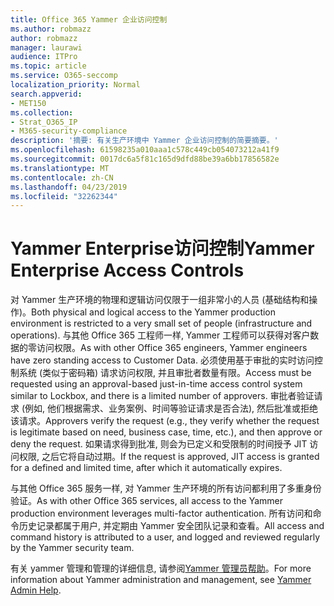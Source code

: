 ```yaml
---
title: Office 365 Yammer 企业访问控制
ms.author: robmazz
author: robmazz
manager: laurawi
audience: ITPro
ms.topic: article
ms.service: O365-seccomp
localization_priority: Normal
search.appverid:
- MET150
ms.collection:
- Strat_O365_IP
- M365-security-compliance
description: '摘要: 有关生产环境中 Yammer 企业访问控制的简要摘要。'
ms.openlocfilehash: 61598235a010aaa1c578c449cb054073212a41f9
ms.sourcegitcommit: 0017dc6a5f81c165d9dfd88be39a6bb17856582e
ms.translationtype: MT
ms.contentlocale: zh-CN
ms.lasthandoff: 04/23/2019
ms.locfileid: "32262344"
---
```

# <a name="yammer-enterprise-access-controls"></a><span data-ttu-id="c4a2e-103">Yammer Enterprise访问控制</span><span class="sxs-lookup"><span data-stu-id="c4a2e-103">Yammer Enterprise Access Controls</span></span> 

<span data-ttu-id="c4a2e-104">对 Yammer 生产环境的物理和逻辑访问仅限于一组非常小的人员 (基础结构和操作)。</span><span class="sxs-lookup"><span data-stu-id="c4a2e-104">Both physical and logical access to the Yammer production environment is restricted to a very small set of people (infrastructure and operations).</span></span> <span data-ttu-id="c4a2e-105">与其他 Office 365 工程师一样, Yammer 工程师可以获得对客户数据的零访问权限。</span><span class="sxs-lookup"><span data-stu-id="c4a2e-105">As with other Office 365 engineers, Yammer engineers have zero standing access to Customer Data.</span></span> <span data-ttu-id="c4a2e-106">必须使用基于审批的实时访问控制系统 (类似于密码箱) 请求访问权限, 并且审批者数量有限。</span><span class="sxs-lookup"><span data-stu-id="c4a2e-106">Access must be requested using an approval-based just-in-time access control system similar to Lockbox, and there is a limited number of approvers.</span></span> <span data-ttu-id="c4a2e-107">审批者验证请求 (例如, 他们根据需求、业务案例、时间等验证请求是否合法), 然后批准或拒绝该请求。</span><span class="sxs-lookup"><span data-stu-id="c4a2e-107">Approvers verify the request (e.g., they verify whether the request is legitimate based on need, business case, time, etc.), and then approve or deny the request.</span></span> <span data-ttu-id="c4a2e-108">如果请求得到批准, 则会为已定义和受限制的时间授予 JIT 访问权限, 之后它将自动过期。</span><span class="sxs-lookup"><span data-stu-id="c4a2e-108">If the request is approved, JIT access is granted for a defined and limited time, after which it automatically expires.</span></span> 

<span data-ttu-id="c4a2e-109">与其他 Office 365 服务一样, 对 Yammer 生产环境的所有访问都利用了多重身份验证。</span><span class="sxs-lookup"><span data-stu-id="c4a2e-109">As with other Office 365 services, all access to the Yammer production environment leverages multi-factor authentication.</span></span> <span data-ttu-id="c4a2e-110">所有访问和命令历史记录都属于用户, 并定期由 Yammer 安全团队记录和查看。</span><span class="sxs-lookup"><span data-stu-id="c4a2e-110">All access and command history is attributed to a user, and logged and reviewed regularly by the Yammer security team.</span></span>

<span data-ttu-id="c4a2e-111">有关 yammer 管理和管理的详细信息, 请参阅[Yammer 管理员帮助](https://support.office.com/article/yammer-–-admin-help-e1464355-1f97-49ac-b2aa-dd320b179dbe?ui=en-US&rs=en-US&ad=US)。</span><span class="sxs-lookup"><span data-stu-id="c4a2e-111">For more information about Yammer administration and management, see [Yammer Admin Help](https://support.office.com/article/yammer-–-admin-help-e1464355-1f97-49ac-b2aa-dd320b179dbe?ui=en-US&rs=en-US&ad=US).</span></span>